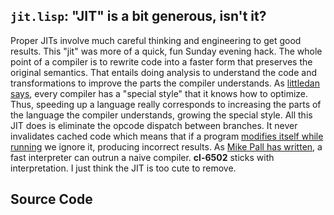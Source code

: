 ## `jit.lisp`: "JIT" is a bit generous, isn't it?

Proper JITs involve much careful thinking and engineering to get good results.
This "jit" was more of a quick, fun Sunday evening hack. The whole point of a
compiler is to rewrite code into a faster form that preserves the original
semantics. That entails doing analysis to understand the code and
transformations to improve the parts the compiler understands. As
[littledan says](http://useless-factor.blogspot.com/2009/10/bitfields-in-factor-structs-and-special.html),
every compiler has a "special style" that it knows how to optimize. Thus,
speeding up a language really corresponds to increasing the parts of the
language the compiler understands, growing the special style.
All this JIT does is eliminate the opcode dispatch between branches. It never
invalidates cached code which means that if a program
[modifies itself while running](http://en.wikipedia.org/wiki/Self-modifying_code)
we ignore it, producing incorrect results. As
[Mike Pall has written](http://lambda-the-ultimate.org/node/3851#comment-57646),
a fast interpreter can outrun a naive compiler. **cl-6502**
sticks with interpretation. I just think the JIT is too cute to remove.

## Source Code

